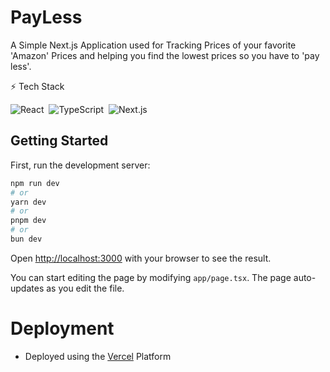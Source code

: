 # PayLess

A Simple Next.js Application used for Tracking Prices of your favorite 'Amazon' Prices and helping you find the lowest prices so you have to 'pay less'.

⚡ Tech Stack

![React](https://img.shields.io/badge/-React-333333?style=flat&logo=react)&nbsp;
![TypeScript](https://img.shields.io/badge/-TypeScript-333333?style=flat&logo=TypeScript)&nbsp;
![Next.js](https://img.shields.io/badge/-Nextjs-333333?style=flat&logo=Next.js)

## Getting Started

First, run the development server:

```bash
npm run dev
# or
yarn dev
# or
pnpm dev
# or
bun dev
```

Open [http://localhost:3000](http://localhost:3000) with your browser to see the result.

You can start editing the page by modifying `app/page.tsx`. The page auto-updates as you edit the file.

# Deployment
 - Deployed using the [Vercel](https://pay-less.vercel.app/) Platform 

